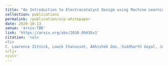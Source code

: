 ```yaml
---
title: "An Introduction to Electrocatalyst Design using Machine Learning for Renewable Energy Storage"
collection: publications
permalink: /publication/ocp-whitepaper
date: 2020-10-13
venue: 'arxiv:TBD'
link: 'https://arxiv.org/abs/2010.09435v1'
citation: '<ul>
<li>
C. Lawrence Zitnick, Lowik Chanussot, Abhishek Das, Siddharth Goyal, Javier Heras-Domingo, Caleb Ho, Weihua Hu, Thibaut Lavril, Aini Palizhati, Morgane Riviere, Muhammed Shuaibi, Anuroop Sriram, Kevin Tran, Brandon Wood, Junwoong Yoon, Devi Parikh, Zachary Ulissi: “An Introduction to Electrocatalyst Design using Machine Learning for Renewable Energy Storage”, 2020; <a href='http://arxiv.org/abs/2010.09435'>arXiv:2010.09435</a>.
</li>
</ul>'
---
```


